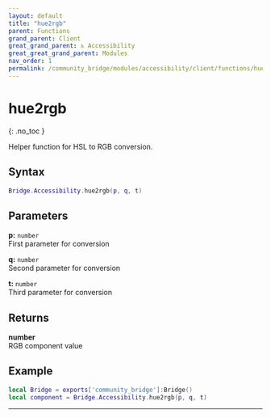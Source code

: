 ```yaml
---
layout: default
title: "hue2rgb"
parent: Functions
grand_parent: Client
great_grand_parent: ♿ Accessibility
great_great_grand_parent: Modules
nav_order: 1
permalink: /community_bridge/modules/accessibility/client/functions/hue2rgb/
---
```


# hue2rgb
{: .no_toc }

Helper function for HSL to RGB conversion.

## Syntax

```lua
Bridge.Accessibility.hue2rgb(p, q, t)
```

## Parameters

**p:** `number`  
First parameter for conversion

**q:** `number`  
Second parameter for conversion  

**t:** `number`  
Third parameter for conversion

## Returns

**number**  
RGB component value

## Example

```lua
local Bridge = exports['community_bridge']:Bridge()
local component = Bridge.Accessibility.hue2rgb(p, q, t)
```

---